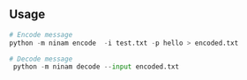 

## Usage 

```python
# Encode message
python -m ninam encode  -i test.txt -p hello > encoded.txt

# Decode message
 python -m ninam decode --input encoded.txt


```
